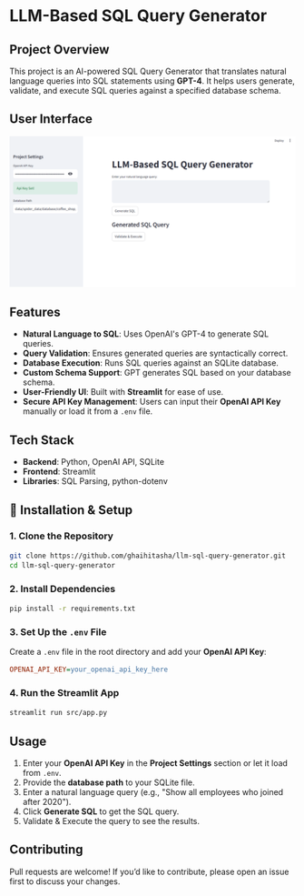 # LLM-Based SQL Query Generator

## Project Overview
This project is an AI-powered SQL Query Generator that translates natural language queries into SQL statements using **GPT-4**. It helps users generate, validate, and execute SQL queries against a specified database schema.

## User Interface
![image](https://github.com/ghaihitasha/llm-sql-query-generator/blob/main/user_interface.png)

## Features
- **Natural Language to SQL**: Uses OpenAI's GPT-4 to generate SQL queries.
- **Query Validation**: Ensures generated queries are syntactically correct.
- **Database Execution**: Runs SQL queries against an SQLite database.
- **Custom Schema Support**: GPT generates SQL based on your database schema.
- **User-Friendly UI**: Built with **Streamlit** for ease of use.
- **Secure API Key Management**: Users can input their **OpenAI API Key** manually or load it from a `.env` file.

## Tech Stack
- **Backend**: Python, OpenAI API, SQLite
- **Frontend**: Streamlit
- **Libraries**: SQL Parsing, python-dotenv

## 🚀 Installation & Setup
### 1️. Clone the Repository
```bash
git clone https://github.com/ghaihitasha/llm-sql-query-generator.git
cd llm-sql-query-generator
```

### 2. Install Dependencies
```bash
pip install -r requirements.txt
```

### 3. Set Up the `.env` File
Create a `.env` file in the root directory and add your **OpenAI API Key**:
```ini
OPENAI_API_KEY=your_openai_api_key_here
```

### 4. Run the Streamlit App
```bash
streamlit run src/app.py
```

## Usage
1. Enter your **OpenAI API Key** in the **Project Settings** section or let it load from `.env`.
2. Provide the **database path** to your SQLite file.
3. Enter a natural language query (e.g., "Show all employees who joined after 2020").
4. Click **Generate SQL** to get the SQL query.
5. Validate & Execute the query to see the results.


## Contributing
Pull requests are welcome! If you’d like to contribute, please open an issue first to discuss your changes.
